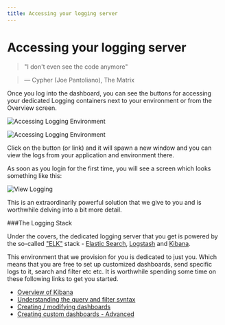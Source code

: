 ```yaml
---
title: Accessing your logging server
---
```


# Accessing your logging server

> "I don't even see the code anymore"

> — Cypher (Joe Pantoliano), The Matrix

Once you log into the dashboard, you can see the buttons for accessing your dedicated Logging containers next to your environment or from the Overview screen.

![Accessing Logging Environment](http://cdn2.dropmark.com/45280/a4d2194778ff67d0cd17d0a74e860bb371f2a525/db_logging-archive.png)

![Accessing Logging Environment](http://cdn2.dropmark.com/45280/20199e2b332fcf0bbe5132dcbe360261d0753e4f/db_logging-overview.png)

Click on the button (or link) and it will spawn a new window and you can view the logs from your application and environment there.

As soon as you login for the first time, you will see a screen which looks something like this:

![View Logging](/assets/img/pics/35.view.logging.png)

This is an extraordinarily powerful solution that we give to you and is worthwhile delving into a bit more detail.

###The Logging Stack

Under the covers, the dedicated logging server that you get is powered by the so-called ["ELK"](http://www.elasticsearch.org/) stack - [Elastic Search](http://www.elasticsearch.org/overview/elasticsearch/), [Logstash](http://www.elasticsearch.org/overview/logstash/) and [Kibana](http://www.elasticsearch.org/overview/kibana/).

This environment that we provision for you is dedicated to just you. Which means that you are free to set up customized dashboards, send specific logs to it, search and filter etc etc. It is worthwhile spending some time on these following links to get you started.

- [Overview of Kibana](http://www.elasticsearch.org/guide/en/kibana/current/index.html)
- [Understanding the query and filter syntax](http://www.elasticsearch.org/guide/en/kibana/current/working-with-queries-and-filters.html)
- [Creating / modifying dashboards](http://www.elasticsearch.org/guide/en/kibana/current/rows-and-panels.html)
- [Creating custom dashboards - Advanced](http://www.elasticsearch.org/guide/en/kibana/current/_dashboard_schema.html)
